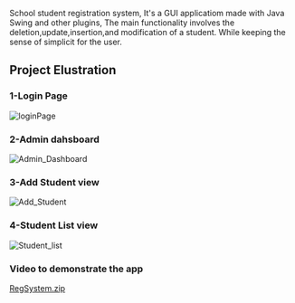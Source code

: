 School student registration system, 
It's a GUI applicatiom made with Java Swing and other plugins, 
The main functionality involves the deletion,update,insertion,and modification of a student.
While keeping the sense of simplicit for the user.

## Project Elustration

### 1-Login Page

![loginPage](https://user-images.githubusercontent.com/53438581/90513008-67d8d000-e135-11ea-991d-8d1ed7371528.PNG)

### 2-Admin dahsboard
![Admin_Dashboard](https://user-images.githubusercontent.com/53438581/90513192-9eaee600-e135-11ea-92e3-8ed9730f21af.PNG)


### 3-Add Student view

![Add_Student](https://user-images.githubusercontent.com/53438581/90513288-c3a35900-e135-11ea-8805-3b24b54ef11f.PNG)


### 4-Student List view

![Student_list](https://user-images.githubusercontent.com/53438581/90513347-e170be00-e135-11ea-93e5-c5244ca37511.PNG)


### Video to demonstrate the app
[RegSystem.zip](https://github.com/Ibrajber99/School_Student_Reg_System_itr1/files/5090577/RegSystem.zip)
